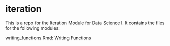 # iteration

This is a repo for the Iteration Module for Data Science I. It contains the files for the following modules:

writing_functions.Rmd: Writing Functions
